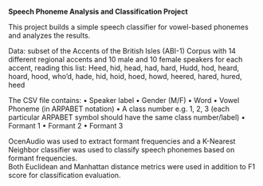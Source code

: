**Speech Phoneme Analysis and Classification Project**

This project builds a simple speech classifier for vowel-based phonemes and analyzes the results.  

Data:  subset of the Accents of the British Isles (ABI-1) Corpus with 14 different regional accents and 10 male and 10 female speakers for each accent, reading this list:
Heed, hid, head, had, hard, Hudd, hod, heard, hoard, hood, who’d, hade, hid, hoid, hoed, howd, heered, hared, hured, heed 

The CSV file contains:
• Speaker label 
• Gender (M/F) 
• Word 
• Vowel Phoneme (in ARPABET notation) 
• A class number e.g. 1, 2, 3 (each particular ARPABET symbol should have the same class number/label) 
• Formant 1 
• Formant 2 
• Formant 3 

OcenAudio was used to extract formant frequencies and a K-Nearest Neighbor classifier was used to classify speech phonemes based on formant frequencies.  
Both Euclidean and Manhattan distance metrics were used in addition to F1 score for classification evaluation.
